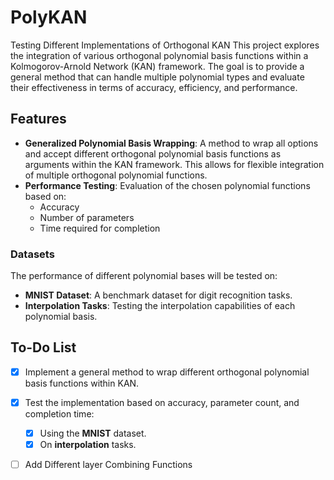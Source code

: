 # PolyKAN
Testing Different Implementations of Orthogonal KAN
This project explores the integration of various orthogonal polynomial basis functions within a Kolmogorov-Arnold Network (KAN) framework. The goal is to provide a general method that can handle multiple polynomial types and evaluate their effectiveness in terms of accuracy, efficiency, and performance.

## Features

- **Generalized Polynomial Basis Wrapping**: A method to wrap all options and accept different orthogonal polynomial basis functions as arguments within the KAN framework. This allows for flexible integration of multiple orthogonal polynomial functions.
- **Performance Testing**: Evaluation of the chosen polynomial functions based on:
  - Accuracy
  - Number of parameters
  - Time required for completion

### Datasets

The performance of different polynomial bases will be tested on:
- **MNIST Dataset**: A benchmark dataset for digit recognition tasks.
- **Interpolation Tasks**: Testing the interpolation capabilities of each polynomial basis.

## To-Do List

- [x] Implement a general method to wrap different orthogonal polynomial basis functions within KAN.
- [x] Test the implementation based on accuracy, parameter count, and completion time:
    - [x] Using the **MNIST** dataset.
    - [x] On **interpolation** tasks.
- [ ] Add Different layer Combining Functions


